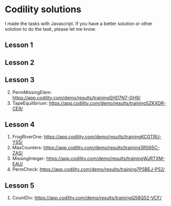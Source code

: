# Codility solutions
I made the tasks with Javascript. If you have a better solution or other solution to do the task, please let me know.


## Lesson 1

## Lesson 2

## Lesson 3
2. PermMissingElem: https://app.codility.com/demo/results/trainingSHD7N7-GH9/
3. TapeEquilibrium: https://app.codility.com/demo/results/trainingSZKXDR-CE9/

## Lesson 4
1. FrogRiverOne: https://app.codility.com/demo/results/trainingKCGTRU-YS5/
2. MaxCounters: https://app.codility.com/demo/results/training3RS65C-ZAS/
3. MissingInteger: https://app.codility.com/demo/results/trainingWJRTXM-EAU/
4. PermCheck: https://app.codility.com/demo/results/training7P5BEJ-P52/

## Lesson 5
1. CountDiv: https://app.codility.com/demo/results/trainingQ58Q52-VCF/
